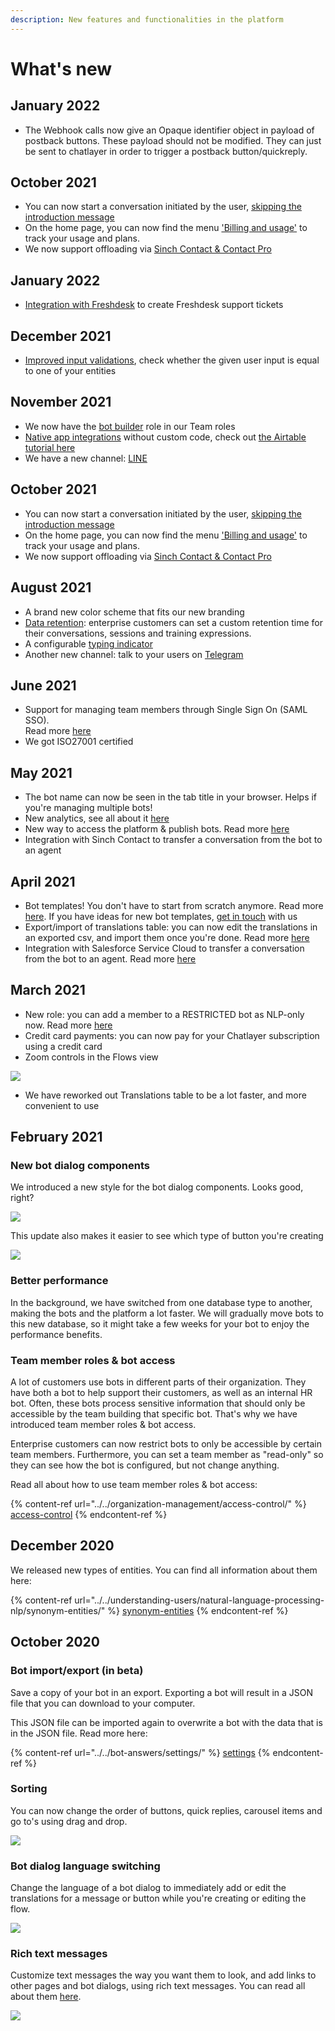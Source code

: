 ```yaml
---
description: New features and functionalities in the platform
---
```


# What's new

## January 2022

* The Webhook calls now give an Opaque identifier object in payload of postback buttons. These payload should not be modified. They can just be sent to chatlayer in order to trigger a postback button/quickreply.

## October 2021

* You can now start a conversation initiated by the user, [skipping the introduction message](./#undefined)
* On the home page, you can now find the menu ['Billing and usage'](https://docs.chatlayer.ai/support/billing-and-subscription#billing-and-usage) to track your usage and plans.
* We now support offloading via [Sinch Contact & Contact Pro](https://docs.chatlayer.ai/integrations/human-offloading-live-chat/sinch-contact)

## January 2022

* [Integration with Freshdesk](../../integrations/app-integrations/freshdesk-app-integration.md) to create Freshdesk support tickets

## December 2021

* [Improved input validations](https://docs.chatlayer.ai/bot-answers/dialog-state/user-input-bot-dialog#entity-input-type), check whether the given user input is equal to one of your entities

## November 2021

* We now have the [bot builder](https://docs.chatlayer.ai/organization-management/access-control#team-roles) role in our Team roles
* [Native app integrations](https://docs.chatlayer.ai/integrations/app-integrations) without custom code, check out [the Airtable tutorial here](https://docs.chatlayer.ai/integrations/app-integrations/airtable-app-integration)
* We have a new channel: [LINE](../../channels/sinch-conversation-api-beta.md)

## October 2021

* You can now start a conversation initiated by the user, [skipping the introduction message](https://docs.chatlayer.ai/tutorials-1/skip-introduction-message)
* On the home page, you can now find the menu ['Billing and usage'](https://docs.chatlayer.ai/support/billing-and-subscription#billing-and-usage) to track your usage and plans.
* We now support offloading via [Sinch Contact & Contact Pro](https://docs.chatlayer.ai/integrations/human-offloading-live-chat/sinch-contact)

## August 2021

* A brand new color scheme that fits our new branding&#x20;
* [Data retention](https://docs.chatlayer.ai/bot-answers/settings/data-retention): enterprise customers can set a custom retention time for their conversations, sessions and training expressions.
* A configurable [typing indicator](https://docs.chatlayer.ai/bot-answers/settings#bot-behaviour)
* Another new channel: talk to your users on [Telegram](../../channels/sinch-conversation-api-beta.md)

## June 2021

* Support for managing team members through Single Sign On (SAML SSO). \
  Read more [here](../../organization-management/access-control/single-sign-on-sso-saml.md)
* We got ISO27001 certified

## May 2021

* The bot name can now be seen in the tab title in your browser. Helps if you're managing multiple bots!
* New analytics, see all about it [here](https://docs.chatlayer.ai/bot-answers/analytics)
* New way to access the platform & publish bots. Read more [here](../../bot-answers/publishing-your-bot/publishing-new.md)
* Integration with Sinch Contact to transfer a conversation from the bot to an agent

## April 2021

* Bot templates! You don't have to start from scratch anymore. Read more [here](../../tips-and-best-practices/bot-templates.md). If you have ideas for new bot templates, [get in touch](../get-in-touch.md) with us
* Export/import of translations table: you can now edit the translations in an exported csv, and import them once you're done. Read more [here](../../understanding-users/multilanguage-bots/translations.md)
* Integration with Salesforce Service Cloud to transfer a conversation from the bot to an agent. Read more [here](../../integrations/human-offloading-live-chat/salesforce-service-cloud.md)

## March 2021

* New role: you can add a member to a RESTRICTED bot as NLP-only now. Read more [here](../../organization-management/access-control/#bot-access)
* Credit card payments: you can now pay for your Chatlayer subscription using a credit card
* Zoom controls in the Flows view

![](<../../.gitbook/assets/image (413).png>)

* We have reworked out Translations table to be a lot faster, and more convenient to use

## February 2021

### New bot dialog components

We introduced a new style for the bot dialog components. Looks good, right?

![](<../../.gitbook/assets/image (399).png>)

This update also makes it easier to see which type of button you're creating

![](../../.gitbook/assets/screenshot-2021-02-09-at-15.07.07.png)

### Better performance

In the background, we have switched from one database type to another, making the bots and the platform a lot faster. We will gradually move bots to this new database, so it might take a few weeks for your bot to enjoy the performance benefits.

### Team member roles & bot access

A lot of customers use bots in different parts of their organization. They have both a bot to help support their customers, as well as an internal HR bot. Often, these bots process sensitive information that should only be accessible by the team building that specific bot. That's why we have introduced team member roles & bot access.

Enterprise customers can now restrict bots to only be accessible by certain team members. Furthermore, you can set a team member as "read-only" so they can see how the bot is configured, but not change anything.

Read all about how to use team member roles & bot access:

{% content-ref url="../../organization-management/access-control/" %}
[access-control](../../organization-management/access-control/)
{% endcontent-ref %}

## December 2020

We released new types of entities. You can find all information about them here:

{% content-ref url="../../understanding-users/natural-language-processing-nlp/synonym-entities/" %}
[synonym-entities](../../understanding-users/natural-language-processing-nlp/synonym-entities/)
{% endcontent-ref %}

## October 2020

### Bot import/export (in beta)

Save a copy of your bot in an export. Exporting a bot will result in a JSON file that you can download to your computer.

This JSON file can be imported again to overwrite a bot with the data that is in the JSON file. Read more here:

{% content-ref url="../../bot-answers/settings/" %}
[settings](../../bot-answers/settings/)
{% endcontent-ref %}

### Sorting

You can now change the order of buttons, quick replies, carousel items and go to's using drag and drop.

![](../../.gitbook/assets/nov-24-2020-15-29-40.gif)

### Bot dialog language switching

Change the language of a bot dialog to immediately add or edit the translations for a message or button while you're creating or editing the flow.

![](../../.gitbook/assets/nov-24-2020-15-26-26.gif)

### Rich text messages

Customize text messages the way you want them to look, and add links to other pages and bot dialogs, using rich text messages. You can read all about them [here](../../bot-answers/dialog-state/message-components.md#rich-text).

![](<../../.gitbook/assets/image (325).png>)

